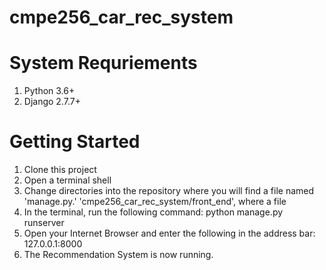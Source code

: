 # cmpe256_car_rec_system

# System Requriements
1. Python 3.6+
2. Django 2.7.7+

# Getting Started
1. Clone this project
2. Open a terminal shell
3. Change directories into the repository where you will find a file named 'manage.py.'
   'cmpe256_car_rec_system/front_end', where a file 
4. In the terminal, run the following command: 
   python manage.py runserver
5. Open your Internet Browser and enter the following in the address bar:     
   127.0.0.1:8000
6. The Recommendation System is now running.
   
